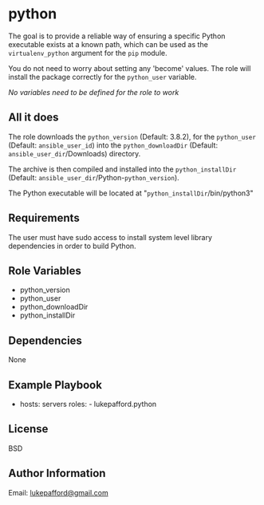 python
=========
The goal is to provide a reliable way of ensuring a specific Python executable
exists at a known path, which can be used as the `virtualenv_python` argument for the 
`pip` module.

You do not need to worry about setting any 'become' values. The role will
install the package correctly for the `python_user` variable.

*No variables need to be defined for the role to work*


All it does
-----------
The role downloads the `python_version` (Default: 3.8.2),
for the `python_user` (Default: `ansible_user_id`) into the 
`python_downloadDir` (Default: `ansible_user_dir`/Downloads) directory.

The archive is then compiled and installed into the 
`python_installDir` (Default: `ansible_user_dir`/Python-`python_version`).


The Python executable will be located at "`python_installDir`/bin/python3"


Requirements
-------------
The user must have sudo access to install system level library dependencies 
in order to build Python.


Role Variables
--------------

* python_version
* python_user
* python_downloadDir
* python_installDir

Dependencies
------------
None

Example Playbook
----------------
- hosts: servers
  roles:
		- lukepafford.python

License
-------
BSD

Author Information
------------------
Email: lukepafford@gmail.com
